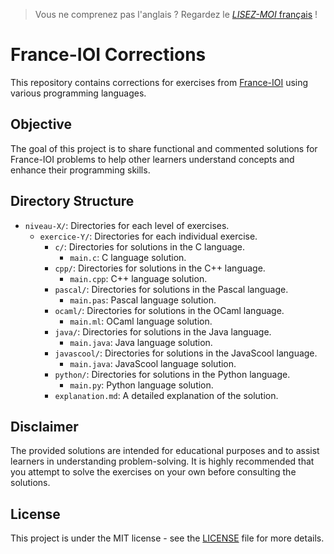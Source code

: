 > Vous ne comprenez pas l'anglais ? Regardez le [*LISEZ-MOI* français](./README.md) !

# France-IOI Corrections

This repository contains corrections for exercises from [France-IOI](http://www.france-ioi.org/) using various programming languages.

## Objective

The goal of this project is to share functional and commented solutions for France-IOI problems to help other learners understand concepts and enhance their programming skills.

## Directory Structure

- `niveau-X/`: Directories for each level of exercises.
  - `exercice-Y/`: Directories for each individual exercise.
    - `c/`: Directories for solutions in the C language.
      - `main.c`: C language solution.
    - `cpp/`: Directories for solutions in the C++ language.
      - `main.cpp`: C++ language solution.
    - `pascal/`: Directories for solutions in the Pascal language.
      - `main.pas`: Pascal language solution.
    - `ocaml/`: Directories for solutions in the OCaml language.
      - `main.ml`: OCaml language solution.
    - `java/`: Directories for solutions in the Java language.
      - `main.java`: Java language solution.
    - `javascool/`: Directories for solutions in the JavaScool language.
      - `main.java`: JavaScool language solution.
    - `python/`: Directories for solutions in the Python language.
      - `main.py`: Python language solution.
    - `explanation.md`: A detailed explanation of the solution.

## Disclaimer

The provided solutions are intended for educational purposes and to assist learners in understanding problem-solving. It is highly recommended that you attempt to solve the exercises on your own before consulting the solutions.

## License

This project is under the MIT license - see the [LICENSE](LICENSE) file for more details.

